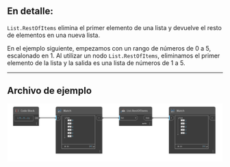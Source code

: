 ## En detalle:
`List.RestOfItems` elimina el primer elemento de una lista y devuelve el resto de elementos en una nueva lista.

En el ejemplo siguiente, empezamos con un rango de números de 0 a 5, escalonado en 1. Al utilizar un nodo `List.RestOfItems`, eliminamos el primer elemento de la lista y la salida es una lista de números de 1 a 5.
___
## Archivo de ejemplo

![List.RestOfItems](./DSCore.List.RestOfItems_img.jpg)
